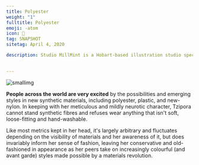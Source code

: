 ```yaml
---
title: Polyester
weight: "1"
fulltitle: Polyester
emoji: -atom
icon: 👚
tag: SNAPSHOT
sitetag: April 4, 2020

description: Studio MillMint is a Hobart-based illustration studio specialising in utopian fiction.

 
---
```


![smallimg](/images/sketches/polyester.jpg)

**People across the world are very excited** by the possibilities and emerging styles in new synthetic materials, including polyester, plastic, and new-nylon. In keeping with her meticulous and mildly neurotic character, Tzipora cannot stand synthetic fibres and refuses wear anything that isn't soft, loose-fitting and hand-washable.

Like most metrics kept in her head, it's largely arbitrary and fluctuates depending on the visibility of materials and her awareness of it, but does invariably inform her sense of fashion, leaving her conservative and old-fashioned in appearance as her peers take on increasingly colourful (and avant garde) styles made possible by a materials revolution.
